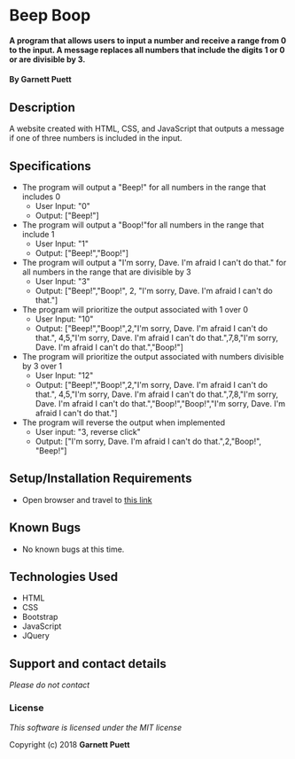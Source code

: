 # Beep Boop

#### A program that allows users to input a number and receive a range from 0 to the input. A message replaces all numbers that include the digits 1 or 0 or are divisible by 3.

#### By Garnett Puett

## Description

A website created with HTML, CSS, and JavaScript that outputs a message if one of three numbers is included in the input.

## Specifications

* The program will output a "Beep!" for all numbers in the range that includes 0
  * User Input: "0"
  * Output: ["Beep!"]
* The program will output a "Boop!"for all numbers in the range that include 1
  * User Input: "1"
  * Output: ["Beep!","Boop!"]
* The program will output a "I'm sorry, Dave. I'm afraid I can't do that." for all numbers in the range that are divisible by 3
  * User Input: "3"
  * Output: ["Beep!","Boop!", 2, "I'm sorry, Dave. I'm afraid I can't do that."]
* The program will prioritize the output associated with 1 over 0
  * User Input: "10"
  * Output: ["Beep!","Boop!",2,"I'm sorry, Dave. I'm afraid I can't do that.", 4,5,"I'm sorry, Dave. I'm afraid I can't do that.",7,8,"I'm sorry, Dave. I'm afraid I can't do that.","Boop!"]
* The program will prioritize the output associated with numbers divisible by 3 over 1
  * User Input: "12"
  * Output: ["Beep!","Boop!",2,"I'm sorry, Dave. I'm afraid I can't do that.", 4,5,"I'm sorry, Dave. I'm afraid I can't do that.",7,8,"I'm sorry, Dave. I'm afraid I can't do that.","Boop!","Boop!","I'm sorry, Dave. I'm afraid I can't do that."]
* The program will reverse the output when implemented
  * User input: "3, reverse click"
  * Output: ["I'm sorry, Dave. I'm afraid I can't do that.",2,"Boop!", "Beep!"]


## Setup/Installation Requirements
* Open browser and travel to <a href="https://gpuett.github.io/beep-boop/">this link</a>

## Known Bugs
* No known bugs at this time.

## Technologies Used
* HTML
* CSS
* Bootstrap
* JavaScript
* JQuery

## Support and contact details

_Please do not contact_

### License

*This software is licensed under the MIT license*

Copyright (c) 2018 **Garnett Puett**
